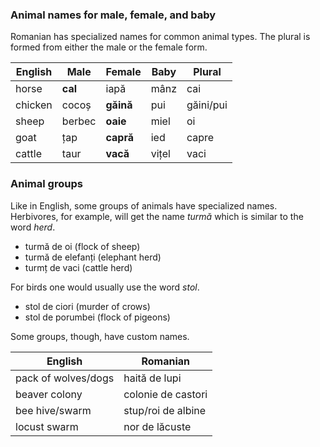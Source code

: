 ### Animal names for male, female, and baby

Romanian has specialized names for common animal types. The plural is formed from
either the male or the female form.

| English | Male     | Female    | Baby  | Plural    |
|---------|----------|-----------|-------|-----------|
| horse   | **cal**  | iapă      | mânz  | cai       |
| chicken | cocoș    | **găină** | pui   | găini/pui |
| sheep   | berbec   | **oaie**  | miel  | oi        |
| goat    | țap      | **capră** | ied   | capre     |
| cattle  | taur     | **vacă**  | vițel | vaci      |

### Animal groups

Like in English, some groups of animals have specialized names. Herbivores, for
example, will get the name *turmă* which is similar to the word *herd*.

* turmă de oi (flock of sheep)
* turmă de elefanți (elephant herd)
* turmț de vaci (cattle herd)

For birds one would usually use the word *stol*.

* stol de ciori (murder of crows)
* stol de porumbei (flock of pigeons)

Some groups, though, have custom names.

| English                | Romanian               |
|------------------------|------------------------|
| pack of wolves/dogs | haită de lupi  |
| beaver colony    | colonie de castori  |
| bee hive/swarm | stup/roi de albine |
| locust swarm | nor de lăcuste |
